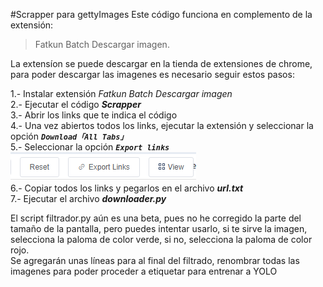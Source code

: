 #Scrapper para gettyImages
Este código funciona en complemento de la extensión:
> Fatkun Batch Descargar imagen.  
  
La extensíon se puede descargar en la tienda de extensiones de chrome, para poder descargar las imagenes es necesario seguir estos pasos:  

1.- Instalar extensión _Fatkun Batch Descargar imagen_  
2.- Ejecutar el código **_Scrapper_**  
3.- Abrir los links que te indica el código  
4.- Una vez abiertos todos los links, ejecutar la extensión y seleccionar la opción _**`Download「All Tabs」`**_  
5.- Seleccionar la opción  **_`Export links`_**
![img.png](img.png)  
6.- Copiar todos los links y pegarlos en el archivo **_url.txt_**  
7.- Ejecutar el archivo **_downloader.py_**

El script filtrador.py aún es una beta, pues no he corregido la parte del tamaño de la pantalla, pero puedes intentar usarlo, si te sirve la imagen, selecciona la paloma de color verde, si no, selecciona la paloma de color rojo.  
Se agregarán unas líneas para al final del filtrado, renombrar todas las imagenes para poder proceder a etiquetar para entrenar a YOLO
